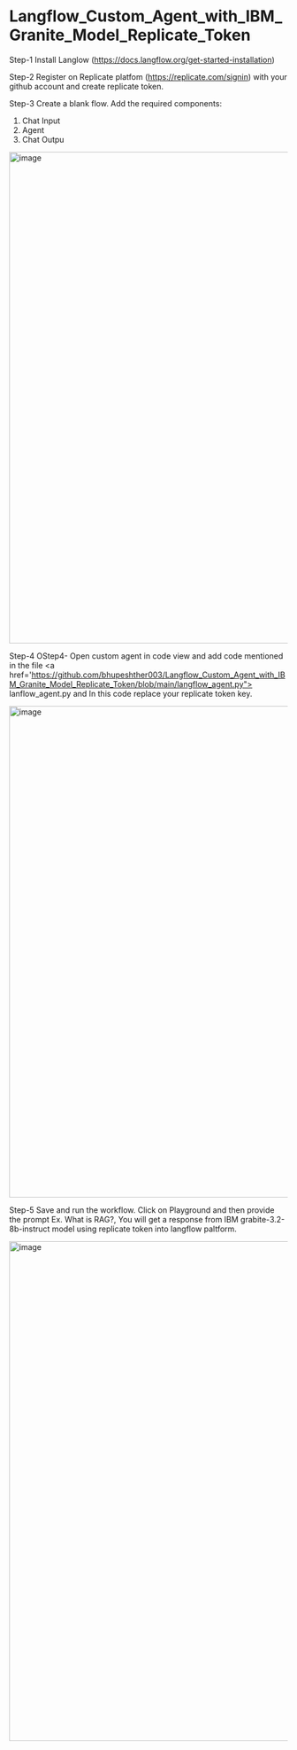 # Langflow_Custom_Agent_with_IBM_Granite_Model_Replicate_Token

Step-1 Install Langlow (https://docs.langflow.org/get-started-installation)

Step-2 Register on Replicate platfom (https://replicate.com/signin) with your github account and create replicate token.

Step-3 Create a blank flow. Add the required components:

1. Chat Input
2. Agent
3. Chat Outpu
<img width="1517" height="887" alt="image" src="https://github.com/user-attachments/assets/169c04c1-458a-478c-bba3-a73fa4b4c5fe" />

Step-4 OStep4- Open custom agent in code view and add code mentioned in the file   <a href='https://github.com/bhupeshther003/Langflow_Custom_Agent_with_IBM_Granite_Model_Replicate_Token/blob/main/langflow_agent.py"> lanflow_agent.py </a> and In this code replace your replicate token key.

<img width="1518" height="887" alt="image" src="https://github.com/user-attachments/assets/d3c4408d-3cf3-4a52-af78-9f55924db3ea" />

Step-5 Save and run the workflow. Click on Playground and then provide the prompt Ex. What is RAG?, You will get a response from IBM grabite-3.2-8b-instruct model using replicate token into langflow paltform.

<img width="1525" height="902" alt="image" src="https://github.com/user-attachments/assets/2678cffd-9fc3-43c9-ac61-efb713ccd754" />
